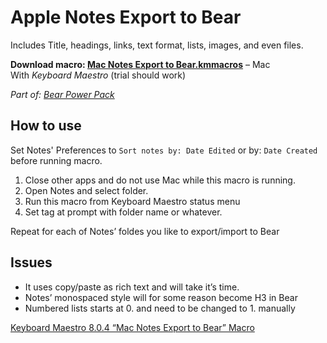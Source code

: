 # Apple Notes Export to Bear
Includes Title, headings, links, text format, lists, images, and even files.

**Download macro:  [Mac Notes Export to Bear.kmmacros](https://forum.keyboardmaestro.com/uploads/default/original/3X/e/0/e0af9b09dac47a44725e22fbe382a04e11bde021.kmmacros)** – Mac   
With *Keyboard Maestro* (trial should work) 

*Part of: [Bear Power Pack](https://github.com/rovest/Bear-Power-Pack/blob/master/README.md)*

## How to use
Set Notes' Preferences to `Sort notes by: Date Edited` or by: `Date Created` before running macro.

1. Close other apps and do not use Mac while this macro is running.
2. Open Notes and select folder.
3. Run this macro from Keyboard Maestro status menu
4. Set tag at prompt with folder name or whatever.

Repeat for each of Notes’ foldes you like to export/import to Bear

## Issues
* It uses copy/paste as rich text and will take it’s time.
* Notes’ monospaced style will for some reason become H3 in Bear
* Numbered lists starts at 0. and need to be changed to 1. manually

[Keyboard Maestro 8.0.4 “Mac Notes Export to Bear” Macro](https://forum.keyboardmaestro.com/t/keyboard-maestro-8-0-4-mac-notes-export-to-bear-macro/9412)
